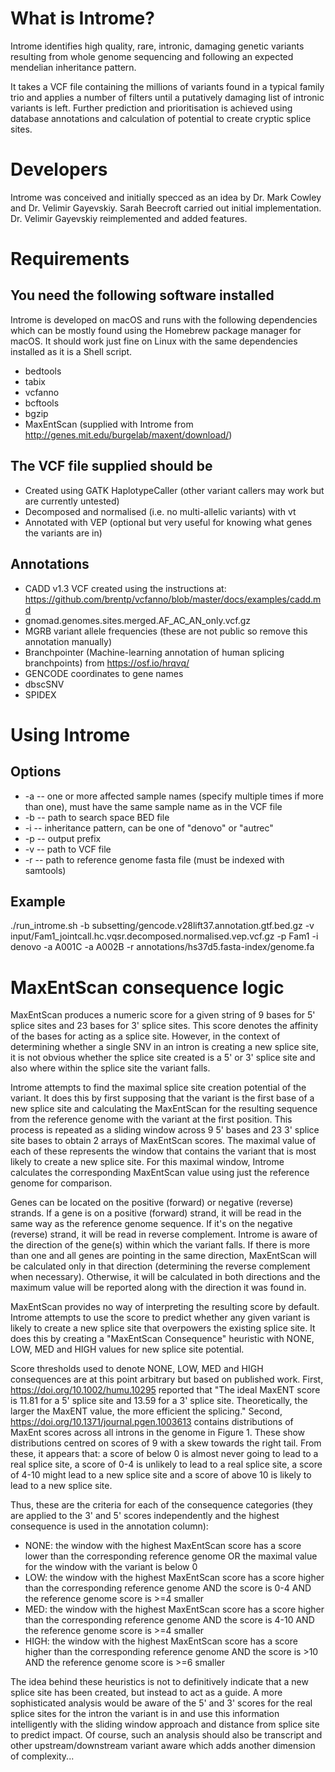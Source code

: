# What is Introme?

Introme identifies high quality, rare, intronic, damaging genetic variants resulting from whole genome sequencing and following an expected mendelian inheritance pattern.

It takes a VCF file containing the millions of variants found in a typical family trio and applies a number of filters until a putatively damaging list of intronic variants is left. Further prediction and prioritisation is achieved using database annotations and calculation of potential to create cryptic splice sites.

# Developers

Introme was conceived and initially specced as an idea by Dr. Mark Cowley and Dr. Velimir Gayevskiy. Sarah Beecroft carried out initial implementation. Dr. Velimir Gayevskiy reimplemented and added features.

# Requirements

## You need the following software installed

Introme is developed on macOS and runs with the following dependencies which can be mostly found using the Homebrew package manager for macOS. It should work just fine on Linux with the same dependencies installed as it is a Shell script.

* bedtools
* tabix
* vcfanno
* bcftools
* bgzip
* MaxEntScan (supplied with Introme from http://genes.mit.edu/burgelab/maxent/download/)

## The VCF file supplied should be

* Created using GATK HaplotypeCaller (other variant callers may work but are currently untested)
* Decomposed and normalised (i.e. no multi-allelic variants) with vt
* Annotated with VEP (optional but very useful for knowing what genes the variants are in)

## Annotations

* CADD v1.3 VCF created using the instructions at: https://github.com/brentp/vcfanno/blob/master/docs/examples/cadd.md
* gnomad.genomes.sites.merged.AF\_AC_AN\_only.vcf.gz
* MGRB variant allele frequencies (these are not public so remove this annotation manually)
* Branchpointer (Machine-learning annotation of human splicing branchpoints) from https://osf.io/hrqvq/
* GENCODE coordinates to gene names
* dbscSNV
* SPIDEX

# Using Introme

## Options

* -a -- one or more affected sample names (specify multiple times if more than one), must have the same sample name as in the VCF file
* -b -- path to search space BED file
* -i -- inheritance pattern, can be one of "denovo" or "autrec"
* -p -- output prefix
* -v -- path to VCF file
* -r -- path to reference genome fasta file (must be indexed with samtools)

## Example

./run\_introme.sh -b subsetting/gencode.v28lift37.annotation.gtf.bed.gz -v input/Fam1_jointcall.hc.vqsr.decomposed.normalised.vep.vcf.gz -p Fam1 -i denovo -a A001C -a A002B -r annotations/hs37d5.fasta-index/genome.fa

# MaxEntScan consequence logic

MaxEntScan produces a numeric score for a given string of 9 bases for 5' splice sites and 23 bases for 3' splice sites. This score denotes the affinity of the bases for acting as a splice site. However, in the context of determining whether a single SNV in an intron is creating a new splice site, it is not obvious whether the splice site created is a 5' or 3' splice site and also where within the splice site the variant falls.

Introme attempts to find the maximal splice site creation potential of the variant. It does this by first supposing that the variant is the first base of a new splice site and calculating the MaxEntScan for the resulting sequence from the reference genome with the variant at the first position. This process is repeated as a sliding window across 9 5' bases and 23 3' splice site bases to obtain 2 arrays of MaxEntScan scores. The maximal value of each of these represents the window that contains the variant that is most likely to create a new splice site. For this maximal window, Introme calculates the corresponding MaxEntScan value using just the reference genome for comparison.

Genes can be located on the positive (forward) or negative (reverse) strands. If a gene is on a positive (forward) strand, it will be read in the same way as the reference genome sequence. If it's on the negative (reverse) strand, it will be read in reverse complement. Introme is aware of the direction of the gene(s) within which the variant falls. If there is more than one and all genes are pointing in the same direction, MaxEntScan will be calculated only in that direction (determining the reverse complement when necessary). Otherwise, it will be calculated in both directions and the maximum value will be reported along with the direction it was found in.

MaxEntScan provides no way of interpreting the resulting score by default. Introme attempts to use the score to predict whether any given variant is likely to create a new splice site that overpowers the existing splice site. It does this by creating a "MaxEntScan Consequence" heuristic with NONE, LOW, MED and HIGH values for new splice site potential.

Score thresholds used to denote NONE, LOW, MED and HIGH consequences are at this point arbitrary but based on published work. First, https://doi.org/10.1002/humu.10295 reported that "The ideal MaxENT score is 11.81 for a 5' splice site and 13.59 for a 3' splice site. Theoretically, the larger the MaxENT value, the more efficient the splicing." Second, https://doi.org/10.1371/journal.pgen.1003613 contains distributions of MaxEnt scores across all introns in the genome in Figure 1. These show distributions centred on scores of 9 with a skew towards the right tail. From these, it appears that: a score of below 0 is almost never going to lead to a real splice site, a score of 0-4 is unlikely to lead to a real splice site, a score of 4-10 might lead to a new splice site and a score of above 10 is likely to lead to a new splice site.

Thus, these are the criteria for each of the consequence categories (they are applied to the 3' and 5' scores independently and the highest consequence is used in the annotation column):

* NONE: the window with the highest MaxEntScan score has a score lower than the corresponding reference genome OR the maximal value for the window with the variant is below 0
* LOW: the window with the highest MaxEntScan score has a score higher than the corresponding reference genome AND the score is 0-4 AND the reference genome score is >=4 smaller
* MED: the window with the highest MaxEntScan score has a score higher than the corresponding reference genome AND the score is 4-10 AND the reference genome score is >=4 smaller
* HIGH: the window with the highest MaxEntScan score has a score higher than the corresponding reference genome AND the score is >10 AND the reference genome score is >=6 smaller

The idea behind these heuristics is not to definitively indicate that a new splice site has been created, but instead to act as a guide. A more sophisticated analysis would be aware of the 5' and 3' scores for the real splice sites for the intron the variant is in and use this information intelligently with the sliding window approach and distance from splice site to predict impact. Of course, such an analysis should also be transcript and other upstream/downstream variant aware which adds another dimension of complexity...


